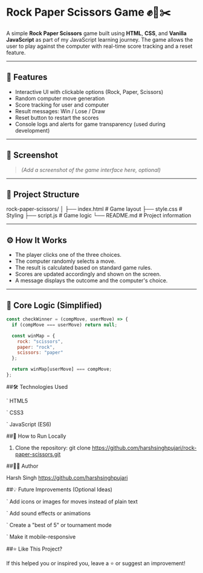 # Rock Paper Scissors Game ✊📄✂️

A simple **Rock Paper Scissors** game built using **HTML**, **CSS**, and **Vanilla JavaScript** as part of my JavaScript learning journey. The game allows the user to play against the computer with real-time score tracking and a reset feature.

---

## 🧠 Features

- Interactive UI with clickable options (Rock, Paper, Scissors)
- Random computer move generation
- Score tracking for user and computer
- Result messages: Win / Lose / Draw
- Reset button to restart the scores
- Console logs and alerts for game transparency (used during development)

---

## 📸 Screenshot

> _(Add a screenshot of the game interface here, optional)_

---

## 📁 Project Structure

rock-paper-scissors/
│
├── index.html # Game layout
├── style.css # Styling
├── script.js # Game logic
└── README.md # Project information


---

## ⚙️ How It Works

- The player clicks one of the three choices.
- The computer randomly selects a move.
- The result is calculated based on standard game rules.
- Scores are updated accordingly and shown on the screen.
- A message displays the outcome and the computer's choice.

---

## 🧩 Core Logic (Simplified)

```javascript
const checkWinner = (compMove, userMove) => {
  if (compMove === userMove) return null;

  const winMap = {
    rock: "scissors",
    paper: "rock",
    scissors: "paper"
  };

  return winMap[userMove] === compMove;
};
```

##🛠 Technologies Used

   ` HTML5

   ` CSS3

   ` JavaScript (ES6)


##🚀 How to Run Locally

1) Clone the repository:
	git clone https://github.com/harshsinghpujari/rock-paper-scissors.git


##🙋‍♂️ Author

Harsh Singh
https://github.com/harshsinghpujari


##💡 Future Improvements (Optional Ideas)

  `  Add icons or images for moves instead of plain text

  `  Add sound effects or animations

  `  Create a "best of 5" or tournament mode

  `  Make it mobile-responsive


##⭐ Like This Project?

If this helped you or inspired you, leave a ⭐️ or suggest an improvement!
